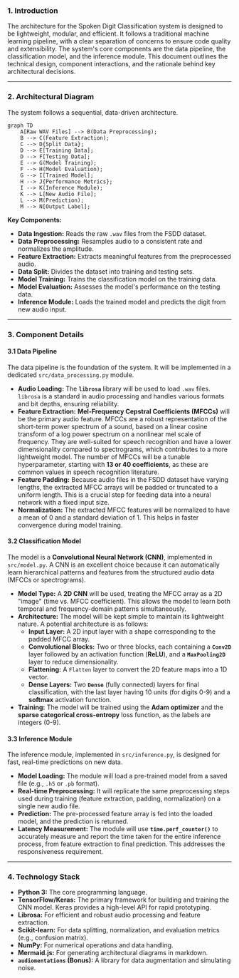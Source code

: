 ### **1. Introduction**

The architecture for the Spoken Digit Classification system is designed to be lightweight, modular, and efficient. It follows a traditional machine learning pipeline, with a clear separation of concerns to ensure code quality and extensibility. The system's core components are the data pipeline, the classification model, and the inference module. This document outlines the technical design, component interactions, and the rationale behind key architectural decisions.

-----

### **2. Architectural Diagram**

The system follows a sequential, data-driven architecture.

```mermaid
graph TD
    A[Raw WAV Files] --> B(Data Preprocessing);
    B --> C(Feature Extraction);
    C --> D{Split Data};
    D --> E[Training Data];
    D --> F[Testing Data];
    E --> G(Model Training);
    F --> H(Model Evaluation);
    G --> I[Trained Model];
    H --> J{Performance Metrics};
    I --> K(Inference Module);
    K --> L[New Audio File];
    L --> M(Prediction);
    M --> N[Output Label];
```

**Key Components:**

  * **Data Ingestion:** Reads the raw `.wav` files from the FSDD dataset.
  * **Data Preprocessing:** Resamples audio to a consistent rate and normalizes the amplitude.
  * **Feature Extraction:** Extracts meaningful features from the preprocessed audio.
  * **Data Split:** Divides the dataset into training and testing sets.
  * **Model Training:** Trains the classification model on the training data.
  * **Model Evaluation:** Assesses the model's performance on the testing data.
  * **Inference Module:** Loads the trained model and predicts the digit from new audio input.

-----

### **3. Component Details**

#### **3.1 Data Pipeline**

The data pipeline is the foundation of the system. It will be implemented in a dedicated `src/data_processing.py` module.

  * **Audio Loading:** The **`librosa`** library will be used to load `.wav` files. `librosa` is a standard in audio processing and handles various formats and bit depths, ensuring reliability.
  * **Feature Extraction:** **Mel-Frequency Cepstral Coefficients (MFCCs)** will be the primary audio feature. MFCCs are a robust representation of the short-term power spectrum of a sound, based on a linear cosine transform of a log power spectrum on a nonlinear mel scale of frequency. They are well-suited for speech recognition and have a lower dimensionality compared to spectrograms, which contributes to a more lightweight model. The number of MFCCs will be a tunable hyperparameter, starting with **13 or 40 coefficients**, as these are common values in speech recognition literature.
  * **Feature Padding:** Because audio files in the FSDD dataset have varying lengths, the extracted MFCC arrays will be padded or truncated to a uniform length. This is a crucial step for feeding data into a neural network with a fixed input size.
  * **Normalization:** The extracted MFCC features will be normalized to have a mean of 0 and a standard deviation of 1. This helps in faster convergence during model training.

#### **3.2 Classification Model**

The model is a **Convolutional Neural Network (CNN)**, implemented in `src/model.py`. A CNN is an excellent choice because it can automatically learn hierarchical patterns and features from the structured audio data (MFCCs or spectrograms).

  * **Model Type:** A **2D CNN** will be used, treating the MFCC array as a 2D "image" (time vs. MFCC coefficient). This allows the model to learn both temporal and frequency-domain patterns simultaneously.
  * **Architecture:** The model will be kept simple to maintain its lightweight nature. A potential architecture is as follows:
      * **Input Layer:** A 2D input layer with a shape corresponding to the padded MFCC array.
      * **Convolutional Blocks:** Two or three blocks, each containing a **`Conv2D`** layer followed by an activation function (**ReLU**), and a **`MaxPooling2D`** layer to reduce dimensionality.
      * **Flattening:** A `Flatten` layer to convert the 2D feature maps into a 1D vector.
      * **Dense Layers:** Two **`Dense`** (fully connected) layers for final classification, with the last layer having 10 units (for digits 0-9) and a **softmax** activation function.
  * **Training:** The model will be trained using the **Adam optimizer** and the **sparse categorical cross-entropy** loss function, as the labels are integers (0-9).

#### **3.3 Inference Module**

The inference module, implemented in `src/inference.py`, is designed for fast, real-time predictions on new data.

  * **Model Loading:** The module will load a pre-trained model from a saved file (e.g., `.h5` or `.pb` format).
  * **Real-time Preprocessing:** It will replicate the same preprocessing steps used during training (feature extraction, padding, normalization) on a single new audio file.
  * **Prediction:** The pre-processed feature array is fed into the loaded model, and the prediction is returned.
  * **Latency Measurement:** The module will use **`time.perf_counter()`** to accurately measure and report the time taken for the entire inference process, from feature extraction to final prediction. This addresses the responsiveness requirement.

-----

### **4. Technology Stack**

  * **Python 3:** The core programming language.
  * **TensorFlow/Keras:** The primary framework for building and training the CNN model. Keras provides a high-level API for rapid prototyping.
  * **Librosa:** For efficient and robust audio processing and feature extraction.
  * **Scikit-learn:** For data splitting, normalization, and evaluation metrics (e.g., confusion matrix).
  * **NumPy:** For numerical operations and data handling.
  * **Mermaid.js:** For generating architectural diagrams in markdown.
  * **`audiomentations` (Bonus):** A library for data augmentation and simulating noise.